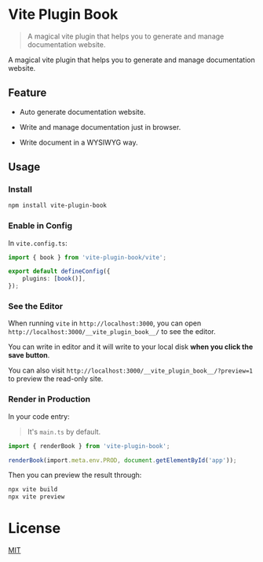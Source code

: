# Vite Plugin Book

> A magical vite plugin that helps you to generate and manage documentation website.

A magical vite plugin that helps you to generate and manage documentation website.

## Feature

-   Auto generate documentation website.

-   Write and manage documentation just in browser.

-   Write document in a WYSIWYG way.

## Usage

### Install

```bash
npm install vite-plugin-book
```

### Enable in Config

In `vite.config.ts`:

```typescript
import { book } from 'vite-plugin-book/vite';

export default defineConfig({
    plugins: [book()],
});
```

### See the Editor

When running `vite` in `http://localhost:3000`, you can open `http://localhost:3000/__vite_plugin_book__/` to see the editor.

You can write in editor and it will write to your local disk **when you click the save button**.

You can also visit `http://localhost:3000/__vite_plugin_book__/?preview=1` to preview the read-only site.

### Render in Production

In your code entry:

> It's `main.ts` by default.

```typescript
import { renderBook } from 'vite-plugin-book';

renderBook(import.meta.env.PROD, document.getElementById('app'));
```

Then you can preview the result through:

```bash
npx vite build
npx vite preview
```

# License

[MIT](/LICENSE)
